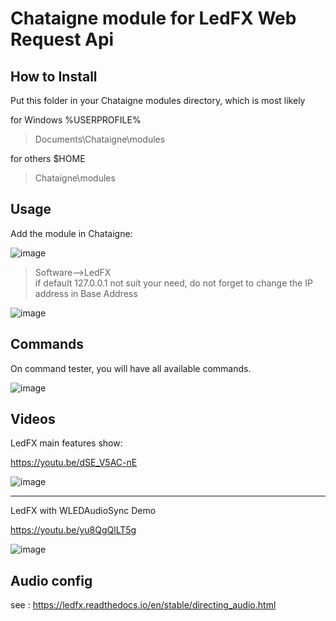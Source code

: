 # Chataigne module for LedFX Web Request Api

## How to Install

Put this folder in your Chataigne modules directory, which is most likely

for Windows %USERPROFILE%
> Documents\\Chataigne\\modules

for others $HOME
> Chataigne\\modules

## Usage

Add the module in Chataigne:

![image](https://github.com/zak-45/LedFX-Chataigne-Module/assets/121941293/0eede26c-d8f1-4af5-b965-325e0ac8cc92)


> Software-->LedFX \
> if default 127.0.0.1 not suit your need, do not forget to change the IP address in Base Address

![image](https://github.com/zak-45/LedFX-Chataigne-Module/assets/121941293/0f917fa6-533c-4f4f-9c97-b3a7c0f5dc38)

## Commands

On command tester, you will have all available commands.

![image](https://github.com/zak-45/LedFX-Chataigne-Module/assets/121941293/c9eb510d-c234-45c0-b109-95a5015fcb6f)


## Videos

LedFX main features show:

https://youtu.be/dSE_V5AC-nE

![image](https://github.com/zak-45/LedFX-Chataigne-Module/assets/121941293/49a5c934-4301-40b7-996a-23acac1e325f)


---


LedFX with WLEDAudioSync Demo

https://youtu.be/yu8QgQlLT5g

![image](https://github.com/zak-45/LedFX-Chataigne-Module/assets/121941293/1940748f-2591-46c3-a49c-5fad536eb902)

## Audio config

see : https://ledfx.readthedocs.io/en/stable/directing_audio.html

